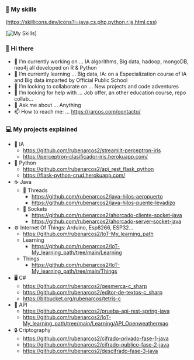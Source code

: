 ### 📖 My skills
(https://skillicons.dev/icons?i=java,cs,php,python,r,js,html,css)

[![My Skills](https://skillicons.dev/icons?i=mongodb,mysql,postgres,docker,tensorflow)]

### 👋 Hi there
- 🔭 I’m currently working on ...
  IA algorithms, Big data, hadoop, mongoDB, neo4j all developed on R & Python
- 🌱 I’m currently learning ...
  Big data, IA: on a Especialization course of IA and Big data imparted by Official Public School
- 👯 I’m looking to collaborate on ...
  New projects and code adventures
- 🤔 I’m looking for help with ...
  Job offer, an other education course, repo collab... 
- 💬 Ask me about ...
  Anything
- 📫 How to reach me: ...
  https://rarcos.com/contacto/

  
<!--
**rubenarcos2/rubenarcos2** is a ✨ _special_ ✨ repository because its `README.md` (this file) appears on your GitHub profile.

Here are some ideas to get you started:

- 🔭 I’m currently working on ...
- 🌱 I’m currently learning ...
- 👯 I’m looking to collaborate on ...
- 🤔 I’m looking for help with ...
- 💬 Ask me about ...
- 📫 How to reach me: ...
- 😄 Pronouns: ...
- ⚡ Fun fact: ...
-->

### 💻 My projects explained

- 🧠 IA
  - https://github.com/rubenarcos2/streamlit-perceptron-iris
  - https://perceptron-clasificador-iris.herokuapp.com/
- 🐍 Python
  - https://github.com/rubenarcos2/api_rest_flask_python
  - https://flask-python-crud.herokuapp.com/
- ☕ Java
  - 🧵 Threads
    - https://github.com/rubenarcos2/java-hilos-aeropuerto
    - https://github.com/rubenarcos2/java-hilos-puente-levadizo
  - 🔌 Sockets
    - https://github.com/rubenarcos2/ahorcado-cliente-socket-java
    - https://github.com/rubenarcos2/ahorcado-server-socket-java
- ⚙ Internet Of Things: Arduino, Esp8266, ESP32...
  - https://github.com/rubenarcos2/IoT-My_learning_path
  - Learning
    - https://github.com/rubenarcos2/IoT-My_learning_path/tree/main/Learning
  - Things
    - https://github.com/rubenarcos2/IoT-My_learning_path/tree/main/Things
- 🖥 C#
  - https://github.com/rubenarcos2/gesmerca-c_sharp
  - https://github.com/rubenarcos2/editor-de-textos-c_sharp
  - https://bitbucket.org/rubenarcos/tetris-c
- 📡 API
  - https://github.com/rubenarcos2/prueba-api-rest-spring-java
  - https://github.com/rubenarcos2/IoT-My_learning_path/tree/main/Learning/API_Openweathermao
- 🔒 Criptography
  - https://github.com/rubenarcos2/cifrado-privado-fase-1-java
  - https://github.com/rubenarcos2/cifrado-publico-fase-2-java
  - https://github.com/rubenarcos2/descifrado-fase-3-java
